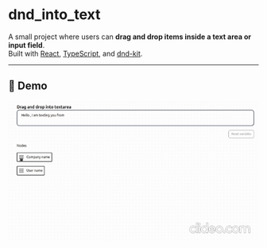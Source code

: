 # dnd_into_text 

A small project where users can **drag and drop items inside a text area or input field**.  
Built with [React](https://react.dev/), [TypeScript](https://www.typescriptlang.org/), and [dnd-kit](https://dndkit.com/).

---

## 🎥 Demo

![Demo](public/demo.gif)
